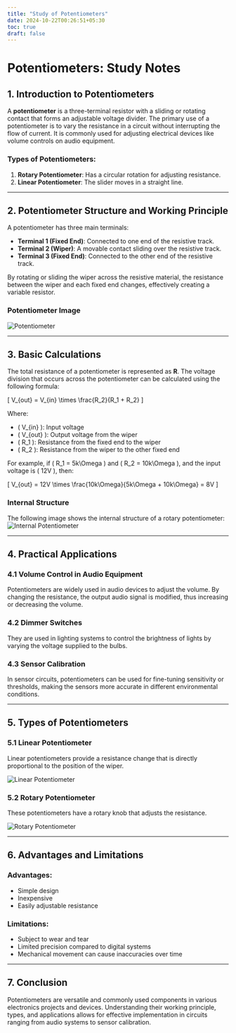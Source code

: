 ```yaml
---
title: "Study of Potentiometers"
date: 2024-10-22T00:26:51+05:30
toc: true
draft: false
---
```


# Potentiometers: Study Notes

## 1. Introduction to Potentiometers

A **potentiometer** is a three-terminal resistor with a sliding or rotating contact that forms an adjustable voltage divider. The primary use of a potentiometer is to vary the resistance in a circuit without interrupting the flow of current. It is commonly used for adjusting electrical devices like volume controls on audio equipment.

### Types of Potentiometers:
1. **Rotary Potentiometer**: Has a circular rotation for adjusting resistance.
2. **Linear Potentiometer**: The slider moves in a straight line.

---

## 2. Potentiometer Structure and Working Principle

A potentiometer has three main terminals:
- **Terminal 1 (Fixed End)**: Connected to one end of the resistive track.
- **Terminal 2 (Wiper)**: A movable contact sliding over the resistive track.
- **Terminal 3 (Fixed End)**: Connected to the other end of the resistive track.

By rotating or sliding the wiper across the resistive material, the resistance between the wiper and each fixed end changes, effectively creating a variable resistor.

### Potentiometer Image
![Potentiometer](https://i.pinimg.com/736x/fa/b5/e0/fab5e0b7a7aa6028ffb29febc00b55d6.jpg)

---

## 3. Basic Calculations

The total resistance of a potentiometer is represented as **R**. The voltage division that occurs across the potentiometer can be calculated using the following formula:

\[
V_{out} = V_{in} \times \frac{R_2}{R_1 + R_2}
\]

Where:
- \( V_{in} \): Input voltage
- \( V_{out} \): Output voltage from the wiper
- \( R_1 \): Resistance from the fixed end to the wiper
- \( R_2 \): Resistance from the wiper to the other fixed end

For example, if \( R_1 = 5k\Omega \) and \( R_2 = 10k\Omega \), and the input voltage is \( 12V \), then:

\[
V_{out} = 12V \times \frac{10k\Omega}{5k\Omega + 10k\Omega} = 8V
\]

### Internal Structure
The following image shows the internal structure of a rotary potentiometer:
![Internal Potentiometer](https://www.watelectronics.com/wp-content/uploads/Potentiometer-Construction.jpg)

---

## 4. Practical Applications

### 4.1 Volume Control in Audio Equipment
Potentiometers are widely used in audio devices to adjust the volume. By changing the resistance, the output audio signal is modified, thus increasing or decreasing the volume.

### 4.2 Dimmer Switches
They are used in lighting systems to control the brightness of lights by varying the voltage supplied to the bulbs.

### 4.3 Sensor Calibration
In sensor circuits, potentiometers can be used for fine-tuning sensitivity or thresholds, making the sensors more accurate in different environmental conditions.

---

## 5. Types of Potentiometers

### 5.1 Linear Potentiometer
Linear potentiometers provide a resistance change that is directly proportional to the position of the wiper.

![Linear Potentiometer](https://encrypted-tbn0.gstatic.com/images?q=tbn:ANd9GcSW6tInzHlHNqF53TDHLWVkq2BekbOpcoZbWw&s)

### 5.2 Rotary Potentiometer
These potentiometers have a rotary knob that adjusts the resistance.

![Rotary Potentiometer](https://encrypted-tbn0.gstatic.com/images?q=tbn:ANd9GcQMo9jO0PVSB61Wp8Jy0jKeDqe0F-Rh1QCSeg&s)

---

## 6. Advantages and Limitations

### Advantages:
- Simple design
- Inexpensive
- Easily adjustable resistance

### Limitations:
- Subject to wear and tear
- Limited precision compared to digital systems
- Mechanical movement can cause inaccuracies over time

---

## 7. Conclusion

Potentiometers are versatile and commonly used components in various electronics projects and devices. Understanding their working principle, types, and applications allows for effective implementation in circuits ranging from audio systems to sensor calibration.

